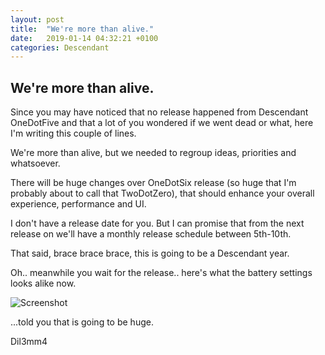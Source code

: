 ```yaml
---
layout: post
title:  "We're more than alive."
date:   2019-01-14 04:32:21 +0100
categories: Descendant
---
```


## We're more than alive. 

Since you may have noticed that no release happened from Descendant OneDotFive and that a lot of you wondered if we went dead or what, here I'm writing this couple of lines. 

We're more than alive, but we needed to regroup ideas, priorities and whatsoever. 

There will be huge changes over OneDotSix release (so huge that I'm probably about to call that TwoDotZero), that should enhance your overall experience, performance and UI. 

I don't have a release date for you. 
But I can promise that from the next release on we'll have a monthly release schedule between 5th-10th.

That said, brace brace brace, this is going to be a Descendant year.

Oh.. meanwhile you wait for the release.. here's what the battery settings looks alike now. 


![Screenshot](https://i.imgur.com/Us2A1wl.jpg)

...told you that is going to be huge.

Dil3mm4
